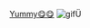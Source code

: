 [Yummy😋😋](https://recipe-app-master-88086d.netlify.app/)
![gifÜ](https://user-images.githubusercontent.com/109352349/199333806-ea6b8bb4-8fb7-4e78-b96e-96b551dc81a2.gif)
